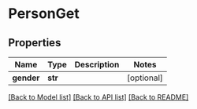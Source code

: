 # PersonGet

## Properties
Name | Type | Description | Notes
------------ | ------------- | ------------- | -------------
**gender** | **str** |  | [optional] 

[[Back to Model list]](../README.md#documentation-for-models) [[Back to API list]](../README.md#documentation-for-api-endpoints) [[Back to README]](../README.md)


